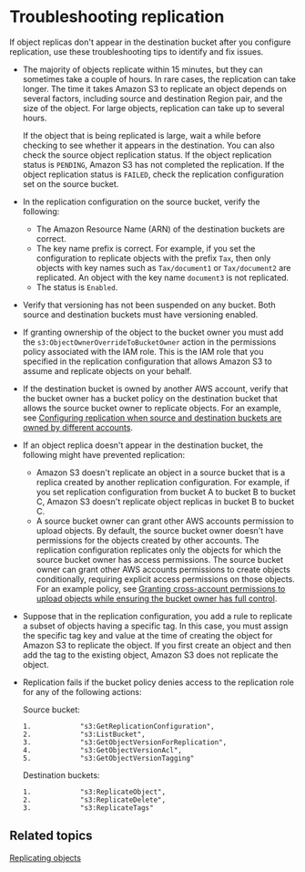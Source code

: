 # Troubleshooting replication<a name="replication-troubleshoot"></a>

If object replicas don't appear in the destination bucket after you configure replication, use these troubleshooting tips to identify and fix issues\.
+ The majority of objects replicate within 15 minutes, but they can sometimes take a couple of hours\. In rare cases, the replication can take longer\. The time it takes Amazon S3 to replicate an object depends on several factors, including source and destination Region pair, and the size of the object\. For large objects, replication can take up to several hours\.

  If the object that is being replicated is large, wait a while before checking to see whether it appears in the destination\. You can also check the source object replication status\. If the object replication status is `PENDING`, Amazon S3 has not completed the replication\. If the object replication status is `FAILED`, check the replication configuration set on the source bucket\.
+ In the replication configuration on the source bucket, verify the following:
  + The Amazon Resource Name \(ARN\) of the destination buckets are correct\.
  + The key name prefix is correct\. For example, if you set the configuration to replicate objects with the prefix `Tax`, then only objects with key names such as `Tax/document1` or `Tax/document2` are replicated\. An object with the key name `document3` is not replicated\.
  + The status is `Enabled`\.
+ Verify that versioning has not been suspended on any bucket\. Both source and destination buckets must have versioning enabled\.
+ If granting ownership of the object to the bucket owner you must add the `s3:ObjectOwnerOverrideToBucketOwner` action in the permissions policy associated with the IAM role\. This is the IAM role that you specified in the replication configuration that allows Amazon S3 to assume and replicate objects on your behalf\.
+ If the destination bucket is owned by another AWS account, verify that the bucket owner has a bucket policy on the destination bucket that allows the source bucket owner to replicate objects\. For an example, see [Configuring replication when source and destination buckets are owned by different accounts](replication-walkthrough-2.md)\.
+ If an object replica doesn't appear in the destination bucket, the following might have prevented replication:
  + Amazon S3 doesn't replicate an object in a source bucket that is a replica created by another replication configuration\. For example, if you set replication configuration from bucket A to bucket B to bucket C, Amazon S3 doesn't replicate object replicas in bucket B to bucket C\.
  + A source bucket owner can grant other AWS accounts permission to upload objects\. By default, the source bucket owner doesn't have permissions for the objects created by other accounts\. The replication configuration replicates only the objects for which the source bucket owner has access permissions\. The source bucket owner can grant other AWS accounts permissions to create objects conditionally, requiring explicit access permissions on those objects\. For an example policy, see [Granting cross\-account permissions to upload objects while ensuring the bucket owner has full control](example-bucket-policies.md#example-bucket-policies-use-case-8)\.
+ Suppose that in the replication configuration, you add a rule to replicate a subset of objects having a specific tag\. In this case, you must assign the specific tag key and value at the time of creating the object for Amazon S3 to replicate the object\. If you first create an object and then add the tag to the existing object, Amazon S3 does not replicate the object\.
+ Replication fails if the bucket policy denies access to the replication role for any of the following actions:

  Source bucket:

  ```
  1.            "s3:GetReplicationConfiguration",
  2.            "s3:ListBucket",
  3.            "s3:GetObjectVersionForReplication",
  4.            "s3:GetObjectVersionAcl",
  5.            "s3:GetObjectVersionTagging"
  ```

  Destination buckets:

  ```
  1.            "s3:ReplicateObject",
  2.            "s3:ReplicateDelete",
  3.            "s3:ReplicateTags"
  ```

## Related topics<a name="replication-troubleshoot-related-topics"></a>

[Replicating objects](replication.md)